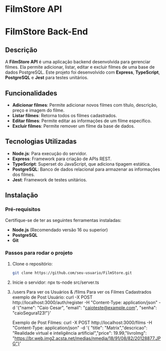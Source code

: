 # FilmStore API
# FilmStore Back-End

## Descrição
A **FilmStore API** é uma aplicação backend desenvolvida para gerenciar filmes. Ela permite adicionar, listar, editar e excluir filmes de uma base de dados PostgreSQL. Este projeto foi desenvolvido com **Express**, **TypeScript**, **PostgreSQL** e **Jest** para testes unitários.

## Funcionalidades
- **Adicionar filmes**: Permite adicionar novos filmes com título, descrição, preço e imagem do filme.
- **Listar filmes**: Retorna todos os filmes cadastrados.
- **Editar filmes**: Permite editar as informações de um filme específico.
- **Excluir filmes**: Permite remover um filme da base de dados.

## Tecnologias Utilizadas
- **Node.js**: Para execução do servidor.
- **Express**: Framework para criação de APIs REST.
- **TypeScript**: Superset do JavaScript, que adiciona tipagem estática.
- **PostgreSQL**: Banco de dados relacional para armazenar as informações dos filmes.
- **Jest**: Framework de testes unitários.

## Instalação

### Pré-requisitos
Certifique-se de ter as seguintes ferramentas instaladas:
- **Node.js** (Recomendado versão 16 ou superior)
- **PostgreSQL**
- **Git**

### Passos para rodar o projeto

1. Clone o repositório:

   ```bash
   git clone https://github.com/seu-usuario/FilmStore.git
 2. Inicie o servidor:
   npx ts-node src/server.ts

3. /users Para ver os Usuários & /films Para ver os Filmes Cadastrados
   exemplo de Post Usuário:
   curl -X POST http://localhost:3000/auth/register -H "Content-Type: application/json" -d '{"name": "Caio Cesar", "email": "caioteste@example.com", "senha": "caioSegura123!"}'
   
   Exemplo de Post Filmes:
   curl -X POST http://localhost:3000/films -H "Content-Type: application/json" -d '{ "title": "Matrix","descricao": "Realidade virtual e inteligência artificial","price": 19.99,"livroImg":       
   "https://br.web.img2.acsta.net/medias/nmedia/18/91/08/82/20128877.JPG"}'
